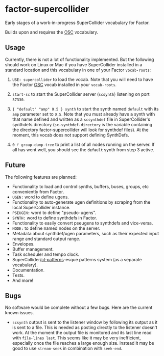 # factor-supercollider

Early stages of a work-in-progress SuperCollider vocabulary for Factor.

Builds upon and requires the [OSC](https://github.com/defaultxr/factor-osc) vocabulary.

## Usage

Currently, there is not a lot of functionality implemented. But the following should work on Linux or Mac if you have SuperCollider installed in a standard location and this vocabulary in one of your Factor `vocab-roots`:

1. `USE: supercollider` to load the vocab. Note that you will need to have the Factor [OSC](https://github.com/defaultxr/factor-osc) vocab installed in your `vocab-roots`.

2. `start-sc` to start the SuperCollider server (`scsynth`) listening on port `57330`.

3. `{ "default" "amp" 0.5 } synth` to start the synth named `default` with its `amp` parameter set to `0.5`. Note that you must already have a synth with that name defined and written as a `scsynthdef` file in SuperCollider's synthdefs directory (`sc-synthdef-directory` is the variable containing the directory factor-supercollider will look for synthdef files). At the moment, this vocab does not support defining SynthDefs.

4. `0 f group-dump-tree` to print a list of all nodes running on the server. If all has went well, you should see the `default` synth from step 3 active.

## Future

The following features are planned:

* Functionality to load and control synths, buffers, buses, groups, etc conveniently from Factor.
* `UGEN:` word to define ugens.
* Functionality to auto-generate ugen definitions by scraping from the local SuperCollider instance.
* `PSEUGEN:` word to define "pseudo-ugens".
* `SYNTH:` word to define synthdefs in Factor.
* Functionality to easily convert pseugens to synthdefs and vice-versa.
* `NODE:` to define named nodes on the server.
* Metadata about synthdef/ugen parameters, such as their expected input range and standard output range.
* Envelopes.
* Buffer management.
* Task scheduler and tempo clock.
* SuperCollider/[cl-patterns](https://github.com/defaultxr/cl-patterns)-esque patterns system (as a separate vocabulary).
* Documentation.
* Tests.
* And more!

## Bugs

No software would be complete without a few bugs. Here are the current known issues.

* `scsynth` output is sent to the listener window by following its output as it is sent to a file. This is needed as posting directly to the listener doesn't work. At the moment the output file is monitored and its last line read with `file-lines last`. This seems like it may be very inefficient, especially once the file reaches a large enough size. Instead it may be good to use `stream-seek` in combination with `seek-end`.

